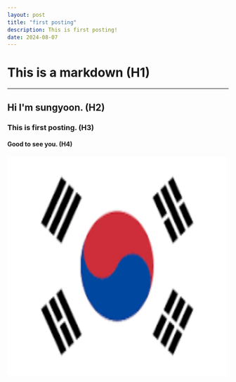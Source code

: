 ```yaml
---
layout: post
title: "first posting"
description: This is first posting!
date: 2024-08-07
---
```


# This is a **markdown** (H1)
***
## Hi I'm sungyoon. (H2)
### This is first posting. (H3)
#### Good to see you. (H4)

<img src="/assets/img/a.png" width="500px" height="500px"></img>